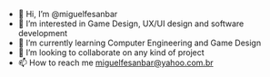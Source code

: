 - 👋 Hi, I’m @miguelfesanbar
- 👀 I’m interested in Game Design, UX/UI design and software development
- 🌱 I’m currently learning Computer Engineering and Game Design
- 💞️ I’m looking to collaborate on any kind of project
- 📫 How to reach me miguelfesanbar@yahoo.com.br

<!---
miguelfesanbar/miguelfesanbar is a ✨ special ✨ repository because its `README.md` (this file) appears on your GitHub profile.
You can click the Preview link to take a look at your changes.
--->
